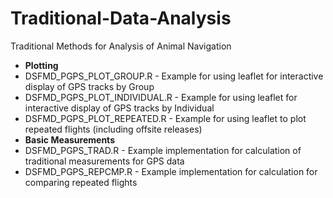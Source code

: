 # Traditional-Data-Analysis
Traditional Methods for Analysis of Animal Navigation
<ul>
  <li><b>Plotting</b>
<li>DSFMD_PGPS_PLOT_GROUP.R -  Example for using leaflet for interactive display of GPS tracks by Group
<li>DSFMD_PGPS_PLOT_INDIVIDUAL.R -  Example for using leaflet for interactive display of GPS tracks by Individual
<li>DSFMD_PGPS_PLOT_REPEATED.R -  Example for using leaflet to plot repeated flights (including offsite releases)
  <li><b>Basic Measurements</b>
<li>DSFMD_PGPS_TRAD.R - Example implementation for calculation of traditional measurements for GPS data
<li>DSFMD_PGPS_REPCMP.R - Example implementation for calculation for comparing repeated flights
</ul>
